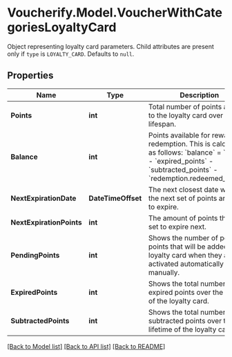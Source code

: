 # Voucherify.Model.VoucherWithCategoriesLoyaltyCard
Object representing loyalty card parameters. Child attributes are present only if `type` is `LOYALTY_CARD`. Defaults to `null`.

## Properties

Name | Type | Description | Notes
------------ | ------------- | ------------- | -------------
**Points** | **int** | Total number of points added to the loyalty card over its lifespan. | [optional] 
**Balance** | **int** | Points available for reward redemption. This is calculated as follows: &#x60;balance&#x60; &#x3D; &#x60;points&#x60; - &#x60;expired_points&#x60; - &#x60;subtracted_points&#x60; - &#x60;redemption.redeemed_points&#x60;. | [optional] 
**NextExpirationDate** | **DateTimeOffset** | The next closest date when the next set of points are due to expire. | [optional] 
**NextExpirationPoints** | **int** | The amount of points that are set to expire next. | [optional] 
**PendingPoints** | **int** | Shows the number of pending points that will be added to the loyalty card when they are activated automatically or manually. | [optional] 
**ExpiredPoints** | **int** | Shows the total number of expired points over the lifetime of the loyalty card. | [optional] 
**SubtractedPoints** | **int** | Shows the total number of subtracted points over the lifetime of the loyalty card. | [optional] 

[[Back to Model list]](../../README.md#documentation-for-models) [[Back to API list]](../../README.md#documentation-for-api-endpoints) [[Back to README]](../../README.md)

